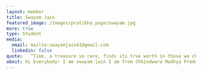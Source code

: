 ```yaml
---
layout: member
title: Swayam Jain
featured_image: /images/pratibha_page/swayam.jpg
more: true 
type: Student
media:  
  email: mailto:swayamjain41@gmail.com
  linkedin: false     
quote:   “Time, a treasure so rare, finds its true worth in those we choose to share it with.”
about: Hi Everybody! I am swayam jain I am from Chhindwara Madhya Pradesh.I joined KIRAN in 2020 I think which is the luckiest thing which I got where I don't only get a financial support as well as other comprehensive assistance which is far more than financial support I am not only a beneficiary but a true member of a KIRAN FOUNDATION. It will be helpful for me lifelong.
---
```

    
